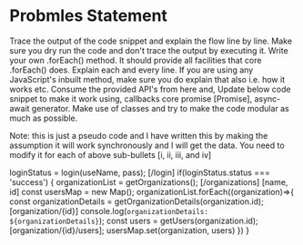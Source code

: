 # Probmles Statement

Trace the output of the code snippet and explain the flow line by line. Make sure you dry run the code and don't trace the output by executing it.
Write your own .forEach() method. It should provide all facilities that core .forEach() does. Explain each and every line. If you are using any JavaScript's inbuilt method, make sure you do explain that also i.e. how it works etc.
Consume the provided API's from here and,
Update below code snippet to make it work using,
callbacks
core promise [Promise], 
async-await
generator.
Make use of classes and try to make the code modular as much as possible.


Note: this is just a pseudo code and I have written this by making the assumption it will work synchronously and I will get the data. You need to modify it for each of above sub-bullets [i, ii, iii, and iv]

loginStatus = login(useName, pass); [/login]
if(loginStatus.status === 'success') {
    organizationList = getOrganizations(); [/organizations] [name, id]
    const usersMap = new Map();
    organizationList.forEach((organization)=>{
        const organizationDetails = getOrganizationDetails(organization.id); [organization/{id}]
        console.log(`organizationDetails: ${organizationDetails}`);
        const users = getUsers(organization.id); [organization/{id}/users];
        usersMap.set(organization, users)
    })
}
